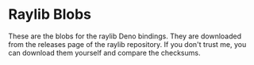 # Raylib Blobs

These are the blobs for the raylib Deno bindings. They are downloaded from the releases page of the raylib repository. If you don't trust me, you can download them yourself and compare the checksums.
